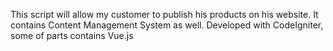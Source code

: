 This script will allow my customer to publish his products on his website. It contains Content Management System as well. Developed with CodeIgniter, some of parts contains Vue.js

